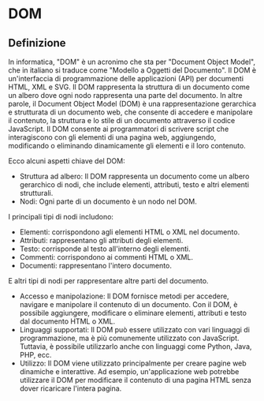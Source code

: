 <!-- @format -->

# DOM

## Definizione

In informatica, "DOM" è un acronimo che sta per "Document Object Model", che in italiano si traduce come "Modello a Oggetti del Documento".
Il DOM è un'interfaccia di programmazione delle applicazioni (API) per documenti HTML, XML e SVG. Il DOM rappresenta la struttura di un documento come un albero dove ogni nodo rappresenta una parte del documento.
In altre parole, il Document Object Model (DOM) è una rappresentazione gerarchica e strutturata di un documento web, che consente di accedere e manipolare il contenuto, la struttura e lo stile di un documento attraverso il codice JavaScript. Il DOM consente ai programmatori di scrivere script che interagiscono con gli elementi di una pagina web, aggiungendo, modificando o eliminando dinamicamente gli elementi e il loro contenuto.

Ecco alcuni aspetti chiave del DOM:

- Struttura ad albero: Il DOM rappresenta un documento come un albero gerarchico di nodi, che include elementi, attributi, testo e altri elementi strutturali.
- Nodi: Ogni parte di un documento è un nodo nel DOM.

I principali tipi di nodi includono:

- Elementi: corrispondono agli elementi HTML o XML nel documento.
- Attributi: rappresentano gli attributi degli elementi.
- Testo: corrisponde al testo all'interno degli elementi.
- Commenti: corrispondono ai commenti HTML o XML.
- Documenti: rappresentano l'intero documento.

E altri tipi di nodi per rappresentare altre parti del documento.

- Accesso e manipolazione: Il DOM fornisce metodi per accedere, navigare e manipolare il contenuto di un documento. Con il DOM, è possibile aggiungere, modificare o eliminare elementi, attributi e testo dal documento HTML o XML.
- Linguaggi supportati: Il DOM può essere utilizzato con vari linguaggi di programmazione, ma è più comunemente utilizzato con JavaScript. Tuttavia, è possibile utilizzarlo anche con linguaggi come Python, Java, PHP, ecc.
- Utilizzo: Il DOM viene utilizzato principalmente per creare pagine web dinamiche e interattive. Ad esempio, un'applicazione web potrebbe utilizzare il DOM per modificare il contenuto di una pagina HTML senza dover ricaricare l'intera pagina.
